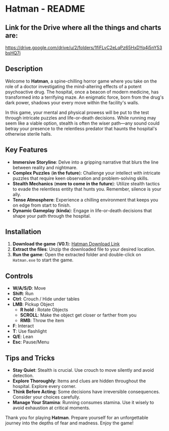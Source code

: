 # Hatman - README

## Link for the Drive where all the things and charts are:
https://drive.google.com/drive/u/2/folders/1fiFLvC2eLqPz65HxDYq4j5nY53bsHQ7i

## Description

Welcome to **Hatman**, a spine-chilling horror game where you take on the role of a doctor investigating the mind-altering effects of a potent psychoactive drug. The hospital, once a beacon of modern medicine, has transformed into a terrifying maze. An enigmatic force, born from the drug's dark power, shadows your every move within the facility's walls.

In this game, your mental and physical prowess will be put to the test through intricate puzzles and life-or-death decisions. While running may seem like a viable option, stealth is often the wiser path—any sound could betray your presence to the relentless predator that haunts the hospital's otherwise sterile halls.

## Key Features

- **Immersive Storyline**: Delve into a gripping narrative that blurs the line between reality and nightmare.
- **Complex Puzzles** (**in the future**): Challenge your intellect with intricate puzzles that require keen observation and problem-solving skills. 
- **Stealth Mechanics** (**more to come in the future**): Utilize stealth tactics to evade the relentless entity that hunts you. Remember, silence is your ally. 
- **Tense Atmosphere**: Experience a chilling environment that keeps you on edge from start to finish.
- **Dynamic Gameplay** (**kinda**): Engage in life-or-death decisions that shape your path through the hospital. 

## Installation

1. **Download the game** (**V0.1**): [Hatman Download Link](https://drive.google.com/file/d/1dRqDEDUEbEE0Oet8C2ZwVOZYHJGSNxXg/view?usp=sharing)
2. **Extract the files**: Unzip the downloaded file to your desired location.
3. **Run the game**: Open the extracted folder and double-click on `Hatman.exe` to start the game.

## Controls

- **W/A/S/D**: Move
- **Shift**: Run
- **Ctrl**: Crouch / Hide under tables
- **LMB**: Pickup Object
    - **R hold** : Rotate Objects
    - **SCROLL**: Make the object get closer or farther from you
    - **RMB**: Throw the item 
- **F**: Interact
- **T**: Use flashlight
- **Q/E**: Lean
- **Esc**: Pause/Menu

## Tips and Tricks

- **Stay Quiet**: Stealth is crucial. Use crouch to move silently and avoid detection.
- **Explore Thoroughly**: Items and clues are hidden throughout the hospital. Explore every corner.
- **Think Before Acting**: Some decisions have irreversible consequences. Consider your choices carefully.
- **Manage Your Stamina**: Running consumes stamina. Use it wisely to avoid exhaustion at critical moments.

Thank you for playing **Hatman**. Prepare yourself for an unforgettable journey into the depths of fear and madness. Enjoy the game!
